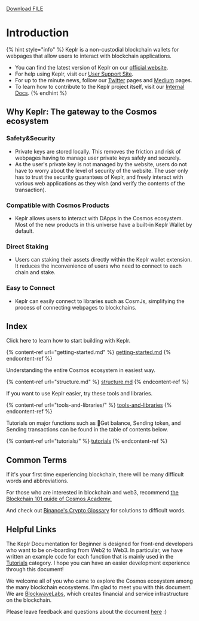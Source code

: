 <a id="raw-url" href="https://raw.githubusercontent.com/Blockwave-Labs/Keplr-Documentation-for-Beginner/master/google73de9596e1c93ff5.html">Download FILE</a>

# Introduction

{% hint style="info" %}
Keplr is a non-custodial blockchain wallets for webpages that allow users to interact with blockchain applications.

- You can find the latest version of Keplr on our [official website](https://www.keplr.app/).
- For help using Keplr, visit our [User Support Site](https://help.keplr.app).
- For up to the minute news, follow our [Twitter](https://twitter.com/keplrwallet) pages and [Medium](https://medium.com/@chainapsis) pages.
- To learn how to contribute to the Keplr project itself, visit our [Internal Docs](https://github.com/chainapsis/keplr-wallet).
  {% endhint %}

## Why Keplr: The gateway to the Cosmos ecosystem <a href="#why-keplr" id="why-keplr"></a>

### Safety\&Security

- Private keys are stored locally. This removes the friction and risk of webpages having to manage user private keys safely and securely.
- As the user's private key is not managed by the website, users do not have to worry about the level of security of the website. The user only has to trust the security guarantees of Keplr, and freely interact with various web applications as they wish (and verify the contents of the transaction).

### Compatible with Cosmos Products

- Keplr allows users to interact with DApps in the Cosmos ecosystem. Most of the new products in this universe have a built-in Keplr Wallet by default.

### Direct Staking

- Users can staking their assets directly within the Keplr wallet extension. It reduces the inconvenience of users who need to connect to each chain and stake.

### Easy to Connect

- Keplr can easily connect to libraries such as CosmJs, simplifying the process of connecting webpages to blockchains.

## Index

Click here to learn how to start building with Keplr.

{% content-ref url="getting-started.md" %}
[getting-started.md](getting-started.md)
{% endcontent-ref %}

Understanding the entire Cosmos ecosystem in easiest way.

{% content-ref url="structure.md" %}
[structure.md](structure.md)
{% endcontent-ref %}

If you want to use Keplr easier, try these tools and libraries.

{% content-ref url="tools-and-libraries/" %}
[tools-and-libraries](tools-and-libraries/)
{% endcontent-ref %}

Tutorials on major functions such as Get balance, Sending token, and Sending transactions can be found in the table of contents below.

{% content-ref url="tutorials/" %}
[tutorials](tutorials/)
{% endcontent-ref %}

## Common Terms

If it's your first time experiencing blockchain, there will be many difficult words and abbreviations.

For those who are interested in blockchain and web3, recommend [the Blockchain 101 guide of Cosmos Academy. ](https://interchainacademy.cosmos.network/academy/0.0-B9lab-Blockchains/1_blockchain.html)

And check out [Binance's Crypto Glossary](https://academy.binance.com/en/glossary) for solutions to difficult words.

## Helpful Links

The Keplr Documentation for Beginner is designed for front-end developers who want to be on-boarding from Web2 to Web3. In particular, we have written an example code for each function that is mainly used in the [Tutorials](tutorials/) category. I hope you can have an easier development experience through this document!&#x20;

We welcome all of you who came to explore the Cosmos ecosystem among the many blockchain ecosystems. I'm glad to meet you with this document. We are [BlockwaveLabs](https://www.blockwavelabs.io/), which creates financial and service infrastructure on the blockchain.&#x20;

Please leave feedback and questions about the document [here](https://www.blockwavelabs.io/) :)
